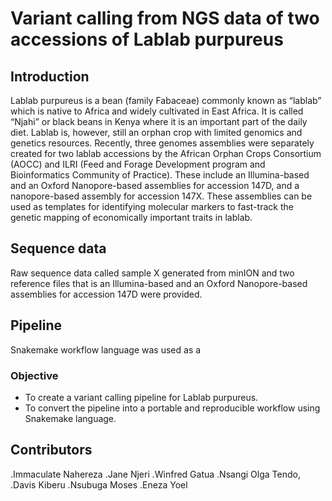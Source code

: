 # Variant calling from NGS data of two accessions of Lablab purpureus

## Introduction

Lablab purpureus is a bean (family Fabaceae) commonly known as “lablab” which is native to Africa and widely cultivated in East Africa. It is called “Njahi” or black beans in Kenya where it is an important part of the daily diet. Lablab is, however, still an orphan crop with limited genomics and genetics resources. Recently, three genomes assemblies were separately created for two lablab accessions by the African Orphan Crops Consortium (AOCC) and ILRI (Feed and Forage Development program and Bioinformatics Community of Practice). These include an Illumina-based and an Oxford Nanopore-based assemblies for accession 147D, and a nanopore-based assembly for accession 147X. These assemblies can be used as templates for identifying molecular markers to fast-track the genetic mapping of economically important traits in lablab. 

## Sequence data

Raw sequence data called sample X generated from minION and two reference files that is an Illumina-based and an Oxford Nanopore-based assemblies for accession 147D were provided.

## Pipeline

Snakemake workflow language was used as a 



### Objective
* To create a variant calling pipeline for Lablab purpureus.
* To convert the pipeline into a portable and reproducible workflow using Snakemake language.





## Contributors
.Immaculate Nahereza
.Jane Njeri
.Winfred Gatua 
.Nsangi Olga Tendo,
.Davis Kiberu 
.Nsubuga Moses 
.Eneza Yoel
